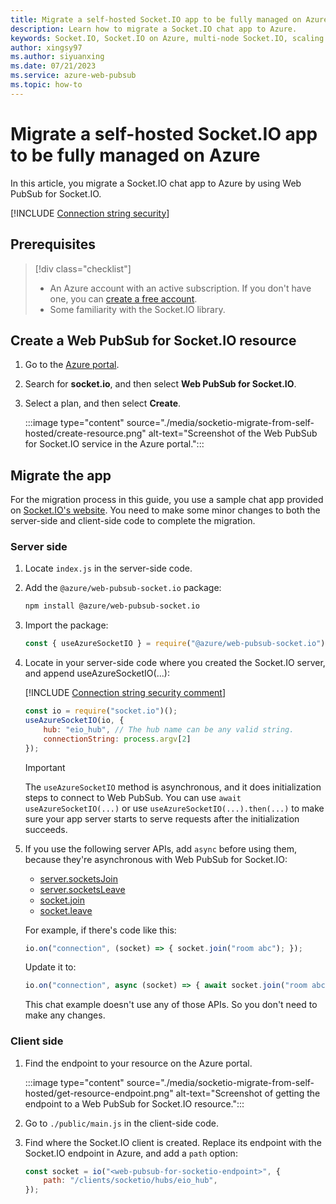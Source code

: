 ```yaml
---
title: Migrate a self-hosted Socket.IO app to be fully managed on Azure
description: Learn how to migrate a Socket.IO chat app to Azure.
keywords: Socket.IO, Socket.IO on Azure, multi-node Socket.IO, scaling Socket.IO
author: xingsy97
ms.author: siyuanxing
ms.date: 07/21/2023
ms.service: azure-web-pubsub
ms.topic: how-to
---
```


# Migrate a self-hosted Socket.IO app to be fully managed on Azure

In this article, you migrate a Socket.IO chat app to Azure by using Web PubSub for Socket.IO.

[!INCLUDE [Connection string security](includes/web-pubsub-connection-string-security.md)]

## Prerequisites

> [!div class="checklist"]
> * An Azure account with an active subscription. If you don't have one, you can [create a free account](https://azure.microsoft.com/free/). 
> * Some familiarity with the Socket.IO library.

## Create a Web PubSub for Socket.IO resource

1. Go to the [Azure portal](https://portal.azure.com/).
1. Search for **socket.io**, and then select **Web PubSub for Socket.IO**.
1. Select a plan, and then select **Create**.

   :::image type="content" source="./media/socketio-migrate-from-self-hosted/create-resource.png" alt-text="Screenshot of the Web PubSub for Socket.IO service in the Azure portal.":::

## Migrate the app

For the migration process in this guide, you use a sample chat app provided on [Socket.IO's website](https://github.com/socketio/socket.io/tree/4.6.2/examples/chat). You need to make some minor changes to both the server-side and client-side code to complete the migration.

### Server side

1. Locate `index.js` in the server-side code.

2. Add the `@azure/web-pubsub-socket.io` package:

    ```bash
    npm install @azure/web-pubsub-socket.io
    ```

3. Import the package:

    ```javascript
    const { useAzureSocketIO } = require("@azure/web-pubsub-socket.io");
    ```

4. Locate in your server-side code where you created the Socket.IO server, and append useAzureSocketIO(...):

    [!INCLUDE [Connection string security comment](includes/web-pubsub-connection-string-security-comment.md)]

    ```javascript
    const io = require("socket.io")();
    useAzureSocketIO(io, {
        hub: "eio_hub", // The hub name can be any valid string.
        connectionString: process.argv[2]
    });
    ```

   >[!IMPORTANT]
   > The `useAzureSocketIO` method is asynchronous, and it does initialization steps to connect to Web PubSub. You can use `await useAzureSocketIO(...)` or use `useAzureSocketIO(...).then(...)` to make sure your app server starts to serve requests after the initialization succeeds.

5. If you use the following server APIs, add `async` before using them, because they're asynchronous with Web PubSub for Socket.IO:

   * [server.socketsJoin](https://socket.io/docs/v4/server-api/#serversocketsjoinrooms)
   * [server.socketsLeave](https://socket.io/docs/v4/server-api/#serversocketsleaverooms)
   * [socket.join](https://socket.io/docs/v4/server-api/#socketjoinroom)
   * [socket.leave](https://socket.io/docs/v4/server-api/#socketleaveroom)

    For example, if there's code like this:

    ```javascript
    io.on("connection", (socket) => { socket.join("room abc"); });
    ```

    Update it to:

    ```javascript
    io.on("connection", async (socket) => { await socket.join("room abc"); });
    ```

    This chat example doesn't use any of those APIs. So you don't need to make any changes.

### Client side

1. Find the endpoint to your resource on the Azure portal.

   :::image type="content" source="./media/socketio-migrate-from-self-hosted/get-resource-endpoint.png" alt-text="Screenshot of getting the endpoint to a Web PubSub for Socket.IO resource.":::

1. Go to `./public/main.js` in the client-side code.

1. Find where the Socket.IO client is created. Replace its endpoint with the Socket.IO endpoint in Azure, and add a `path` option:

   ```javascript
   const socket = io("<web-pubsub-for-socketio-endpoint>", {
       path: "/clients/socketio/hubs/eio_hub",
   });
   ```
